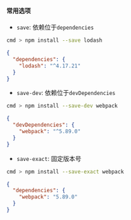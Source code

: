#### 常用选项

- `save`: 依赖位于`dependencies`

```bash
cmd > npm install --save lodash
```

```json
{
  "dependencies": {
    "lodash": "^4.17.21"
  }
}
```

- `save-dev`: 依赖位于`devDependencies`

```bash
cmd > npm install --save-dev webpack
```

```json
{
  "devDependencies": {
    "webpack": "^5.89.0"
  }
}
```

- `save-exact`: 固定版本号

```bash
cmd > npm install --save-exact webpack
```

```json
{
  "dependencies": {
    "webpack": "5.89.0"
  }
}
```